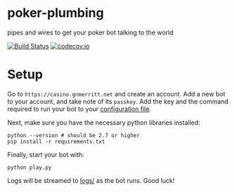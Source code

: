 # poker-plumbing
pipes and wires to get your poker bot talking to the world

[![Build Status](https://travis-ci.org/gnmerritt/poker-plumbing.svg?branch=master)](https://travis-ci.org/gnmerritt/poker-plumbing) [![codecov.io](http://codecov.io/github/gnmerritt/poker-plumbing/coverage.svg?branch=master)](http://codecov.io/github/gnmerritt/poker-plumbing?branch=master)


Setup
=====

Go to `https://casino.gnmerritt.net` and create an account. Add a new
bot to your account, and take note of its `passkey`. Add the key
and the command required to run your bot to your
[configuration file](config.ini).

Next, make sure you have the necessary python libraries installed:

```shell
python --version # should be 2.7 or higher
pip install -r requirements.txt
```

Finally, start your bot with:

```shell
python play.py
```

Logs will be streamed to [logs/](logs/) as the bot runs. Good luck!
